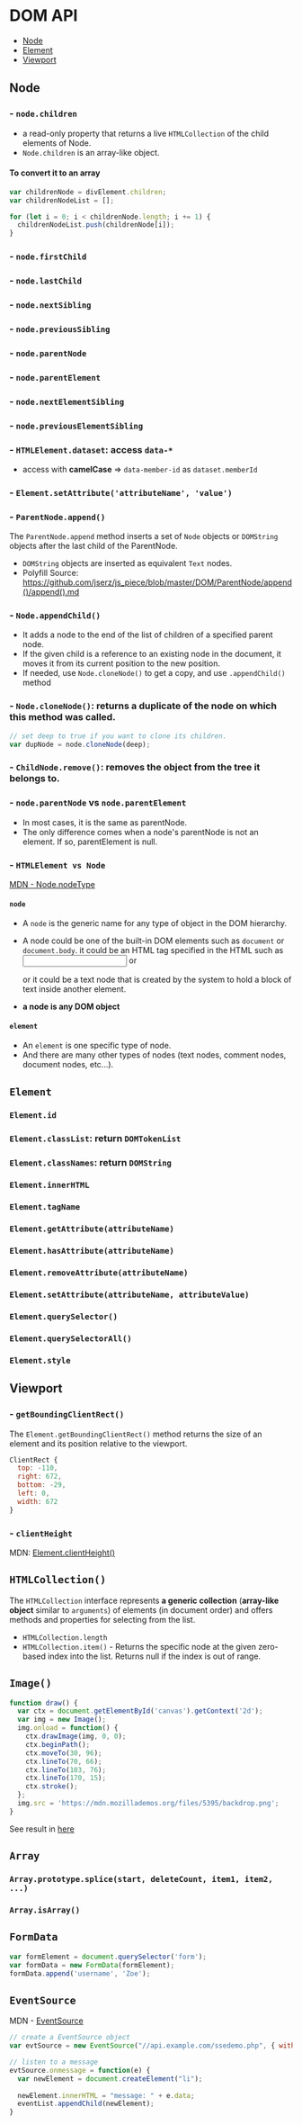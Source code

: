 # DOM API

- [Node](#node)
- [Element](#element)
- [Viewport](#viewport)


## Node

### - `node.children`
- a read-only property that returns a live `HTMLCollection` of the child elements of Node.
- `Node.children` is an array-like object.

#### To convert it to an array
```javascript
var childrenNode = divElement.children;
var childrenNodeList = [];

for (let i = 0; i < childrenNode.length; i += 1) {
  childrenNodeList.push(childrenNode[i]);
}


```

### - `node.firstChild`

### - `node.lastChild`

### - `node.nextSibling`

### - `node.previousSibling`

### - `node.parentNode`

### - `node.parentElement`

### - `node.nextElementSibling`

### - `node.previousElementSibling`

### - `HTMLElement.dataset`: access `data-*`
- access with **camelCase** => `data-member-id` as `dataset.memberId`

### - `Element.setAttribute('attributeName', 'value')`

### - `ParentNode.append()`
The `ParentNode.append` method inserts a set of `Node` objects or `DOMString` objects after the last child of the ParentNode. 

- `DOMString` objects are inserted as equivalent `Text` nodes.
- Polyfill Source: https://github.com/jserz/js_piece/blob/master/DOM/ParentNode/append()/append().md

### - `Node.appendChild()`
- It adds a node to the end of the list of children of a specified parent node. 
- If the given child is a reference to an existing node in the document, it moves it from its current position to the new position.
- If needed, use `Node.cloneNode()` to get a copy, and use `.appendChild()` method

### - `Node.cloneNode()`: returns a duplicate of the node on which this method was called.

```javascript
// set deep to true if you want to clone its children.
var dupNode = node.cloneNode(deep);
```

### - `ChildNode.remove()`: removes the object from the tree it belongs to.

### - `node.parentNode` vs `node.parentElement`
- In most cases, it is the same as parentNode. 
- The only difference comes when a node's parentNode is not an element. If so, parentElement is null.

### - `HTMLElement vs Node`
[MDN - Node.nodeType](https://developer.mozilla.org/en-US/docs/Web/API/Node/nodeType)

#### `node`

- A `node` is the generic name for any type of object in the DOM hierarchy. 

- A node could be one of the built-in DOM elements such as `document` or `document.body`. it could be an HTML tag specified in the HTML such as <input> or <p> or it could be a text node that is created by the system to hold a block of text inside another element. 

- **a node is any DOM object**

#### `element`

- An `element` is one specific type of node. 
- And there are many other types of nodes (text nodes, comment nodes, document nodes, etc...).


## `Element`

### `Element.id`

### `Element.classList`: return `DOMTokenList`

### `Element.classNames`: return `DOMString`

### `Element.innerHTML`

### `Element.tagName`

### `Element.getAttribute(attributeName)`

### `Element.hasAttribute(attributeName)`

### `Element.removeAttribute(attributeName)`

### `Element.setAttribute(attributeName, attributeValue)`

### `Element.querySelector()`

### `Element.querySelectorAll()`

### `Element.style`

## Viewport

### - `getBoundingClientRect()`
The `Element.getBoundingClientRect()` method returns the size of an element and its position relative to the viewport.

```javascript
ClientRect {
  top: -110, 
  right: 672, 
  bottom: -29, 
  left: 0, 
  width: 672
}
```

### - `clientHeight`
MDN: [Element.clientHeight()](https://developer.mozilla.org/en-US/docs/Web/API/Element/clientHeight)



## `HTMLCollection()`
The `HTMLCollection` interface represents **a generic collection** (**array-like object** similar to `arguments`) of elements (in document order) and offers methods and properties for selecting from the list.

- `HTMLCollection.length`
- `HTMLCollection.item()` - Returns the specific node at the given zero-based index into the list. Returns null if the index is out of range.

## `Image()`

```javascript
function draw() {
  var ctx = document.getElementById('canvas').getContext('2d');
  var img = new Image();
  img.onload = function() {
    ctx.drawImage(img, 0, 0);
    ctx.beginPath();
    ctx.moveTo(30, 96);
    ctx.lineTo(70, 66);
    ctx.lineTo(103, 76);
    ctx.lineTo(170, 15);
    ctx.stroke();
  };
  img.src = 'https://mdn.mozillademos.org/files/5395/backdrop.png';
}
```
See result in [here](https://developer.mozilla.org/en-US/docs/Web/API/Canvas_API/Tutorial/Using_images)

## `Array`

### `Array.prototype.splice(start, deleteCount, item1, item2, ...)`

### `Array.isArray()`

## `FormData`
```javascript
var formElement = document.querySelector('form');
var formData = new FormData(formElement);
formData.append('username', 'Zoe');
```

## `EventSource`
MDN - [EventSource](https://developer.mozilla.org/en-US/docs/Web/API/EventSource)
```javascript
// create a EventSource object
var evtSource = new EventSource("//api.example.com/ssedemo.php", { withCredentials: true } ); 

// listen to a message
evtSource.onmessage = function(e) {
  var newElement = document.createElement("li");
  
  newElement.innerHTML = "message: " + e.data;
  eventList.appendChild(newElement);
}

```
